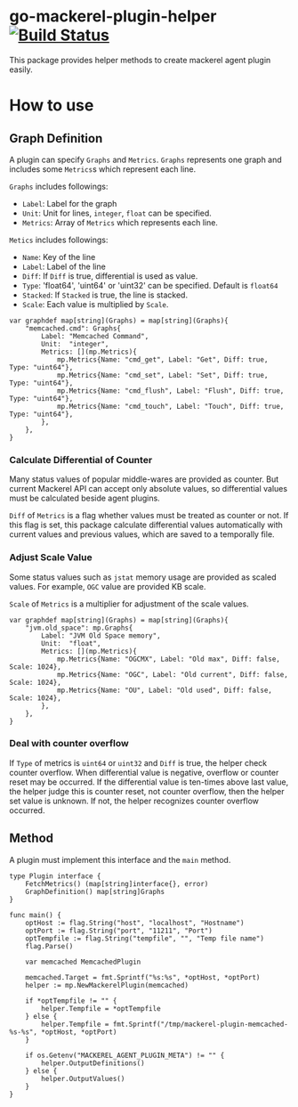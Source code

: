 go-mackerel-plugin-helper [![Build Status](https://travis-ci.org/mackerelio/go-mackerel-plugin-helper.svg?branch=master)](https://travis-ci.org/mackerelio/go-mackerel-plugin)
==================

This package provides helper methods to create mackerel agent plugin easily.


How to use
==========

## Graph Definition

A plugin can specify `Graphs` and `Metrics`.
`Graphs` represents one graph and includes some `Metrics`s which represent each line.

`Graphs` includes followings:

- `Label`: Label for the graph
- `Unit`: Unit for lines, `integer`, `float` can be specified.
- `Metrics`: Array of `Metrics` which represents each line.

`Metics` includes followings:

- `Name`: Key of the line
- `Label`: Label of the line
- `Diff`: If `Diff` is true, differential is used as value.
- `Type`: 'float64', 'uint64' or 'uint32' can be specified. Default is `float64`
- `Stacked`: If `Stacked` is true, the line is stacked.
- `Scale`: Each value is multiplied by `Scale`.

```golang
var graphdef map[string](Graphs) = map[string](Graphs){
	"memcached.cmd": Graphs{
		Label: "Memcached Command",
		Unit:  "integer",
		Metrics: [](mp.Metrics){
			mp.Metrics{Name: "cmd_get", Label: "Get", Diff: true, Type: "uint64"},
			mp.Metrics{Name: "cmd_set", Label: "Set", Diff: true, Type: "uint64"},
			mp.Metrics{Name: "cmd_flush", Label: "Flush", Diff: true, Type: "uint64"},
			mp.Metrics{Name: "cmd_touch", Label: "Touch", Diff: true, Type: "uint64"},
		},
	},
}
```

### Calculate Differential of Counter

Many status values of popular middle-wares are provided as counter.
But current Mackerel API can accept only absolute values, so differential values must be calculated beside agent plugins.

`Diff` of `Metrics` is a flag whether values must be treated as counter or not.
If this flag is set, this package calculate differential values automatically with current values and previous values, which are saved to a temporally file.

### Adjust Scale Value

Some status values such as `jstat` memory usage are provided as scaled values.
For example, `OGC` value are provided KB scale.

`Scale` of `Metrics` is a multiplier for adjustment of the scale values.

```golang
var graphdef map[string](Graphs) = map[string](Graphs){
    "jvm.old_space": mp.Graphs{
        Label: "JVM Old Space memory",
        Unit:  "float",
        Metrics: [](mp.Metrics){
            mp.Metrics{Name: "OGCMX", Label: "Old max", Diff: false, Scale: 1024},
            mp.Metrics{Name: "OGC", Label: "Old current", Diff: false, Scale: 1024},
            mp.Metrics{Name: "OU", Label: "Old used", Diff: false, Scale: 1024},
        },
    },
}
```

### Deal with counter overflow

If `Type` of metrics is `uint64` or `uint32` and `Diff` is true, the helper check counter overflow.
When differential value is negative, overflow or counter reset may be occurred.
If the differential value is ten-times above last value, the helper judge this is counter reset, not counter overflow, then the helper set value is unknown. If not, the helper recognizes counter overflow occurred.

## Method

A plugin must implement this interface and the `main` method.
```
type Plugin interface {
	FetchMetrics() (map[string]interface{}, error)
	GraphDefinition() map[string]Graphs
}
```

```
func main() {
	optHost := flag.String("host", "localhost", "Hostname")
	optPort := flag.String("port", "11211", "Port")
	optTempfile := flag.String("tempfile", "", "Temp file name")
	flag.Parse()

	var memcached MemcachedPlugin

	memcached.Target = fmt.Sprintf("%s:%s", *optHost, *optPort)
	helper := mp.NewMackerelPlugin(memcached)

	if *optTempfile != "" {
		helper.Tempfile = *optTempfile
	} else {
		helper.Tempfile = fmt.Sprintf("/tmp/mackerel-plugin-memcached-%s-%s", *optHost, *optPort)
	}

	if os.Getenv("MACKEREL_AGENT_PLUGIN_META") != "" {
		helper.OutputDefinitions()
	} else {
		helper.OutputValues()
	}
}
```
